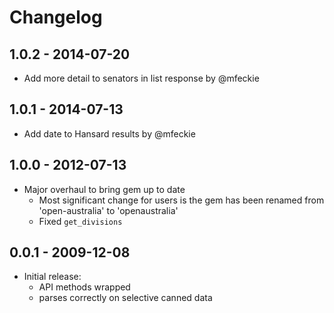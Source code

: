 # Changelog

## 1.0.2 - 2014-07-20

* Add more detail to senators in list response by @mfeckie

## 1.0.1 - 2014-07-13

* Add date to Hansard results by @mfeckie

## 1.0.0 - 2012-07-13

* Major overhaul to bring gem up to date
  * Most significant change for users is the gem has been renamed from 'open-australia' to 'openaustralia'
  * Fixed `get_divisions`

## 0.0.1 - 2009-12-08

* Initial release:
  * API methods wrapped
  * parses correctly on selective canned data
